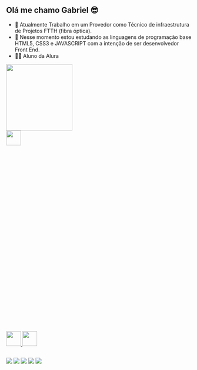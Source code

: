 ## Olá me chamo Gabriel 😎

- 🔭 Atualmente Trabalho em um Provedor como Técnico de infraestrutura de Projetos FTTH (fibra óptica).
- 🌱 Nesse momento estou estudando as linguagens de programação base HTML5, CSS3 e JAVASCRIPT com a intenção de ser desenvolvedor Front End.
- 👨‍🎓 Aluno da Alura 

<div>
  <a href="https://github.com/LucenaFrontEnd">
  <img height = "180em" src = "https://github-readme-stats.vercel.app/api?username=LucenaFrontEnd&show_icons=true&theme=dark&include_all_commits=true&count_private=true" />
<div>
  <link rel="stylesheet" href="https://cdn.jsdelivr.net/gh/devicons/devicon@v2.14.0/devicon.min.css">
  <i class="devicon-css3-plain-wordmark colored"></i>
  <img height="40px" width="40px" src="https://cdn.jsdelivr.net/gh/devicons/devicon/icons/css3/css3-original-wordmark.svg" />
  <svg viewBox = "0 0 128 128">
  <svg viewBox="0 0 128 128">
  <link rel="stylesheet" href="https://cdn.jsdelivr.net/gh/devicons/devicon@v2.14.0/devicon.min.css">
  <i class="devicon-html5-plain-wordmark"></i>
  <img height="40px" width="40px" src="https://cdn.jsdelivr.net/gh/devicons/devicon/icons/html5/html5-plain-wordmark.svg" />
  <link rel="stylesheet" href="https://cdn.jsdelivr.net/gh/devicons/devicon@v2.14.0/devicon.min.css">
  <i class="devicon-javascript-plain"></i>
  <img height="40px" width="40px" src="https://cdn.jsdelivr.net/gh/devicons/devicon/icons/javascript/javascript-plain.svg" />
</svg>
</div>

 ##
  
<div>
    <a href="https://www.instagram.com/gabriel.oliveiralucena.7/" target="_blank"><img src="https://img.shields.io/badge/-Instagram-%23E4405F?style=for-the-badge&logo=instagram&logoColor=white" target="_blank"></a>
 <a href="https://discord.gg/RffNUAtN" target="_blank"><img src="https://img.shields.io/badge/Discord-7289DA?style=for-the-badge&logo=discord&logoColor=white" target="_blank"></a> 
  <a href = "lucena0709@gmail.com"><img src="https://img.shields.io/badge/-Gmail-%23333?style=for-the-badge&logo=gmail&logoColor=white" target="_blank"></a>
  <a href="https://www.linkedin.com/in/gabriel-lucena-497956222" target="_blank"><img src="https://img.shields.io/badge/-LinkedIn-%230077B5?style=for-the-badge&logo=linkedin&logoColor=white" target="_blank"></a> 
  <a href = "https://api.whatsapp.com/send?phone=5569984575518" target="_blank"><img src="https://img.shields.io/badge/WhatsApp-25D366?style=for-the-badge&logo=whatsapp&logoColor=white" target="_blamk"></a>
</div>  

